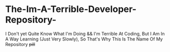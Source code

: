 # The-Im-A-Terrible-Developer-Repository-
I Don't yet Quite Know What I'm Doing && I'm Terrible At Coding, But I Am In A Way Learning (Just Very Slowly), So That's Why This Is The Name Of My Repository ~~pill~~
